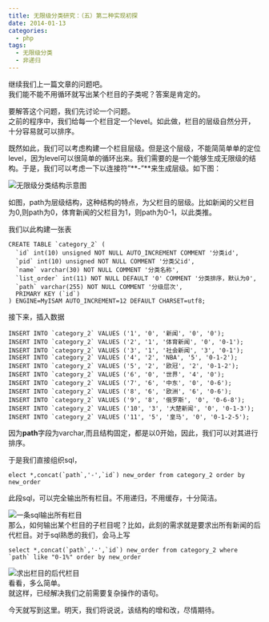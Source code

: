 ```yaml
---
title: 无限级分类研究：（五）第二种实现初探
date: 2014-01-13
categories:
  - php
tags:
  - 无限级分类
  - 非递归
---
```

继续我们上一篇文章的问题吧。  
我们能不能不用循环就写出某个栏目的子类呢？答案是肯定的。

要解答这个问题，我们先讨论一个问题。  
之前的程序中，我们给每一个栏目定一个level。如此做，栏目的层级自然分开，十分容易就可以排序。

既然如此，我们可以考虑构建一个栏目层级。但是这个层级，不能简简单单的定位level，因为level可以很简单的循环出来。我们需要的是一个能够生成无限级的结构。于是，我们可以考虑一下以连接符&#8221;**-&#8221;**来生成层级。如下图：

![无限级分类结构示意图](/public/img/images/2014/01/无限级分类结构示意图1.png)

如图，path为层级结构，这种结构的特点，为父栏目的层级。比如新闻的父栏目为0,则path为0，体育新闻的父栏目为1，则path为0-1，以此类推。

我们以此构建一张表

```
CREATE TABLE `category_2` (
  `id` int(10) unsigned NOT NULL AUTO_INCREMENT COMMENT '分类id',
  `pid` int(10) unsigned NOT NULL COMMENT '分类父id',
  `name` varchar(30) NOT NULL COMMENT '分类名称',
  `list_order` int(11) NOT NULL DEFAULT '0' COMMENT '分类排序，默认为0',
  `path` varchar(255) NOT NULL COMMENT '分级层次',
  PRIMARY KEY (`id`)
) ENGINE=MyISAM AUTO_INCREMENT=12 DEFAULT CHARSET=utf8;
```

接下来，插入数据

```
INSERT INTO `category_2` VALUES ('1', '0', '新闻', '0', '0');
INSERT INTO `category_2` VALUES ('2', '1', '体育新闻', '0', '0-1');
INSERT INTO `category_2` VALUES ('3', '1', '社会新闻', '3', '0-1');
INSERT INTO `category_2` VALUES ('4', '2', 'NBA', '5', '0-1-2');
INSERT INTO `category_2` VALUES ('5', '2', '欧冠', '2', '0-1-2');
INSERT INTO `category_2` VALUES ('6', '0', '世界', '4', '0');
INSERT INTO `category_2` VALUES ('7', '6', '中东', '0', '0-6');
INSERT INTO `category_2` VALUES ('8', '6', '欧洲', '6', '0-6');
INSERT INTO `category_2` VALUES ('9', '8', '俄罗斯', '0', '0-6-8');
INSERT INTO `category_2` VALUES ('10', '3', '大楚新闻', '0', '0-1-3');
INSERT INTO `category_2` VALUES ('11', '5', '皇马', '0', '0-1-2-5');
```

因为**path**字段为varchar,而且结构固定，都是以0开始，因此，我们可以对其进行排序。

于是我们直接组织sql，

```
elect *,concat(`path`,'-',`id`) new_order from category_2 order by new_order
```

此段sql，可以完全输出所有栏目。不用递归，不用缓存，十分简洁。

![一条sql输出所有栏目](/public/img/images/2014/01/一条sql输出所有栏目1.png)  
那么，如何输出某个栏目的子栏目呢？比如，此刻的需求就是要求出所有新闻的后代栏目。对于sql熟悉的我们，会马上写

```
select *,concat(`path`,'-',`id`) new_order from category_2 where `path` like "0-1%" order by new_order
```

![求出栏目的后代栏目](/public/img/images/2014/01/求出栏目的后代栏目1.png)  
看看，多么简单。  
就这样，已经解决我们之前需要复杂操作的语句。

今天就写到这里。明天，我们将说说，该结构的增和改，尽情期待。